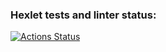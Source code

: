 ### Hexlet tests and linter status:
[![Actions Status](https://github.com/StandyBee/php-project-57/workflows/hexlet-check/badge.svg)](https://github.com/StandyBee/php-project-57/actions)